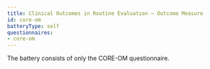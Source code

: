```yaml
---
title: Clinical Outcomes in Routine Evaluation – Outcome Measure
id: core-om
batteryType: self
questionnaires:
- core-om
---
```

The battery consists of only the CORE-OM questionnaire.